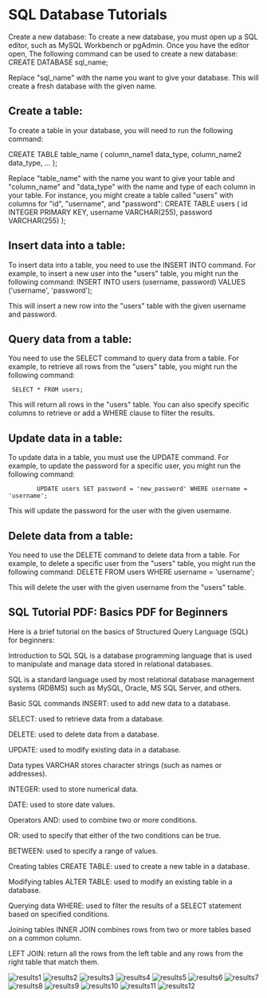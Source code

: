 # SQL Database Tutorials

Create a new database:
To create a new database, you must open up a SQL editor, such as MySQL Workbench or pgAdmin. Once you have the editor open, The following command can be used to create a new database:
            CREATE DATABASE sql_name;

Replace "sql_name" with the name you want to give your database. This will create a fresh database with the given name.

## Create a table:

To create a table in your database, you will need to run the following command:

CREATE TABLE table_name ( column_name1 data_type, column_name2 data_type, ... );

Replace "table_name" with the name you want to give your table and "column_name" and "data_type" with the name and type of each column in your table. For instance, you might create a table called "users" with columns for "id", "username", and "password":
            CREATE TABLE users ( id INTEGER PRIMARY KEY, username VARCHAR(255), password VARCHAR(255) );

## Insert data into a table:

To insert data into a table, you need to use the INSERT INTO command. For example, to insert a new user into the "users" table, you might run the following command:
            INSERT INTO users (username, password) VALUES ('username', 'password');

This will insert a new row into the "users" table with the given username and password.

## Query data from a table:

You need to use the SELECT command to query data from a table. For example, to retrieve all rows from the "users" table, you might run the following command:

     SELECT * FROM users;

 This will return all rows in the "users" table. You can also specify specific columns to retrieve or add a WHERE clause to filter the results.

## Update data in a table:

To update data in a table, you must use the UPDATE command. For example, to update the password for a specific user, you might run the following command:

            UPDATE users SET password = 'new_password' WHERE username = 'username';

This will update the password for the user with the given username.

## Delete data from a table:

You need to use the DELETE command to delete data from a table. For example, to delete a specific user from the "users" table, you might run the following command:
            DELETE FROM users WHERE username = 'username';

This will delete the user with the given username from the "users" table.

## SQL Tutorial PDF: Basics PDF for Beginners

Here is a brief tutorial on the basics of Structured Query Language (SQL) for beginners:

Introduction to SQL
SQL is a database programming language that is used to manipulate and manage data stored in relational databases.

SQL is a standard language used by most relational database management systems (RDBMS) such as MySQL, Oracle, MS SQL Server, and others.

Basic SQL commands
INSERT: used to add new data to a database.

SELECT: used to retrieve data from a database.

DELETE: used to delete data from a database.

UPDATE: used to modify existing data in a database.

Data types
VARCHAR stores character strings (such as names or addresses).

INTEGER: used to store numerical data.

DATE: used to store date values.

Operators
AND: used to combine two or more conditions.

OR: used to specify that either of the two conditions can be true.

BETWEEN: used to specify a range of values.

Creating tables
CREATE TABLE: used to create a new table in a database.

Modifying tables
ALTER TABLE: used to modify an existing table in a database.

Querying data
WHERE: used to filter the results of a SELECT statement based on specified conditions.

Joining tables
INNER JOIN combines rows from two or more tables based on a common column.

LEFT JOIN: return all the rows from the left table and any rows from the right table that match them.

![results1](sql1.PNG)
![results2](sql2.png)
![results3](sql3.png)
![results4](sql4.png)
![results5](sql5.png)
![results6](sql6.png)
![results7](sql13.png)
![results8](sql14.png)
![results9](sql15.png)
![results10](sql16.png)
![results11](sql17.png)
![results12](sql18.png)


